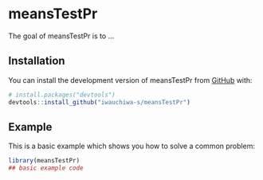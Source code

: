 
# meansTestPr

<!-- badges: start -->
<!-- badges: end -->

The goal of meansTestPr is to ...

## Installation

You can install the development version of meansTestPr from [GitHub](https://github.com/) with:

``` r
# install.packages("devtools")
devtools::install_github("iwauchiwa-s/meansTestPr")
```

## Example

This is a basic example which shows you how to solve a common problem:

``` r
library(meansTestPr)
## basic example code
```

